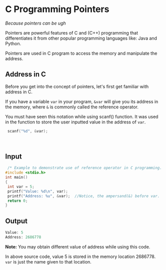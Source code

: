 # C Programming Pointers

*Because pointers can be ugh*

Pointers are powerful features of C and (C++) programming that differentiates it from other popular programming languages like: Java and Python.

Pointers are used in C program to access the memory and manipulate the address.

## Address in C

Before you get into the concept of pointers, let's first get familiar with address in C.

If you have a variable `var` in your program, `&var` will give you its address in the memory, where `&` is commonly called the reference operator.

You must have seen this notation while using scanf() function. It was used in the function to store the user inputted value in the address of `var`.


 ```c++
  scanf("%d", &var);
  ```
  
## Input  
 ```c++  
  /* Example to demonstrate use of reference operator in C programming. */
#include <stdio.h>
int main()
{
  int var = 5;
  printf("Value: %d\n", var);
  printf("Address: %u", &var);  //Notice, the ampersand(&) before var.
  return 0;
}
  ```
## Output
 ```c++  
Value: 5 
Address: 2686778
  ```
**Note:** You may obtain different value of address while using this code.

In above source code, value 5 is stored in the memory location 2686778. `var` is just the name given to that location.
